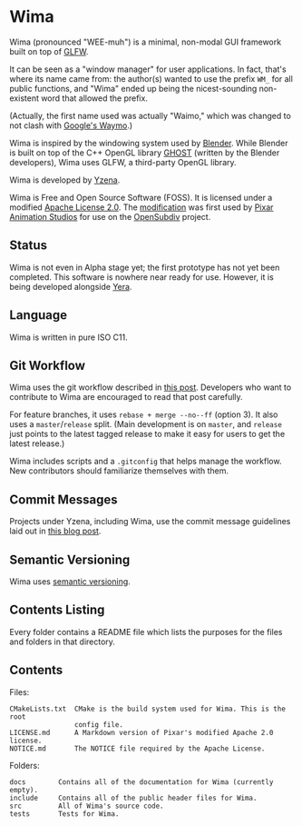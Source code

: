# Wima

Wima (pronounced "WEE-muh") is a minimal, non-modal GUI framework built on top
of [GLFW](http://www.glfw.org/).

It can be seen as a "window manager" for user applications. In fact, that's
where its name came from: the author(s) wanted to use the prefix `WM_` for all
public functions, and "Wima" ended up being the nicest-sounding non-existent
word that allowed the prefix.

(Actually, the first name used was actually "Waimo," which was changed to not
clash with [Google's Waymo](https://waymo.com/).)

Wima is inspired by the windowing system used by [Blender](https://www.blender.org/).
While Blender is built on top of the C++ OpenGL library
[GHOST](http://www.letworyinteractive.com/blendercode/d5/d2e/GHOSTPage.html)
(written by the Blender developers), Wima uses GLFW, a third-party OpenGL
library.

Wima is developed by [Yzena](http://yzena.com/).

Wima is Free and Open Source Software (FOSS). It is licensed under a modified
[Apache License 2.0](https://www.apache.org/licenses/LICENSE-2.0.html). The
[modification](http://graphics.pixar.com/opensubdiv/docs/license.html) was first
used by [Pixar Animation Studios](https://www.pixar.com/) for use on the
[OpenSubdiv](http://graphics.pixar.com/opensubdiv/docs/intro.html) project.

## Status

Wima is not even in Alpha stage yet; the first prototype has not yet been
completed. This software is nowhere near ready for use. However, it is being
developed alongside [Yera](https://github.com/YzenaTech/Yera).

## Language

Wima is written in pure ISO C11.

## Git Workflow

Wima uses the git workflow described in
[this post](http://endoflineblog.com/oneflow-a-git-branching-model-and-workflow).
Developers who want to contribute to Wima are encouraged to read that post
carefully.

For feature branches, it uses `rebase + merge --no--ff` (option 3). It also uses
a `master`/`release` split. (Main development is on `master`, and `release` just
points to the latest tagged release to make it easy for users to get the latest
release.)

Wima includes scripts and a `.gitconfig` that helps manage the workflow. New
contributors should familiarize themselves with them.

## Commit Messages

Projects under Yzena, including Wima, use the commit message guidelines laid out
in [this blog post](http://tbaggery.com/2008/04/19/a-note-about-git-commit-messages.html).

## Semantic Versioning

Wima uses [semantic versioning](http://semver.org/).

## Contents Listing

Every folder contains a README file which lists the purposes for the files and
folders in that directory.

## Contents

Files:

	CMakeLists.txt  CMake is the build system used for Wima. This is the root
	                config file.
	LICENSE.md      A Markdown version of Pixar's modified Apache 2.0 license.
	NOTICE.md       The NOTICE file required by the Apache License.

Folders:

	docs        Contains all of the documentation for Wima (currently empty).
	include     Contains all of the public header files for Wima.
	src         All of Wima's source code.
	tests       Tests for Wima.

